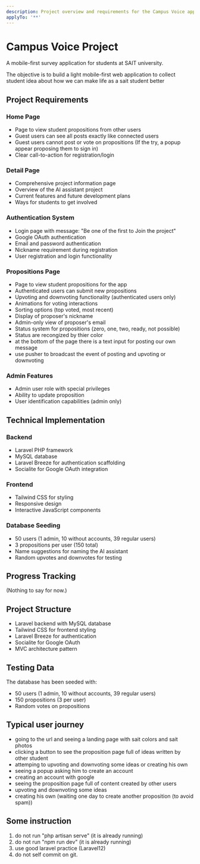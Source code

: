 ```yaml
---
description: Project overview and requirements for the Campus Voice application
applyTo: '**'
---
```


# Campus Voice Project

A mobile-first survey application for students at SAIT university.

The objective is to build a light mobile-first web application to collect student idea about how we can make life as a sait student better

## Project Requirements

### Home Page
- Page to view student propositions from other users
- Guest users can see all posts exactly like connected users
- Guest users cannot post or vote on propositions (If the try, a popup appear proposing them to sign in)
- Clear call-to-action for registration/login

### Detail Page
- Comprehensive project information page
- Overview of the AI assistant project
- Current features and future development plans
- Ways for students to get involved

### Authentication System
- Login page with message: "Be one of the first to Join the project"
- Google OAuth authentication
- Email and password authentication
- Nickname requirement during registration
- User registration and login functionality

### Propositions Page
- Page to view student propositions for the app
- Authenticated users can submit new propositions
- Upvoting and downvoting functionality (authenticated users only)
- Animations for voting interactions
- Sorting options (top voted, most recent)
- Display of proposer's nickname
- Admin-only view of proposer's email
- Status system for propositions (zero, one, two, ready, not possible)
- Status are recongized by thier color
- at the bottom of the page there is a text input for posting our own message
- use pusher to broadcast the event of posting and upvoting or downvoting

### Admin Features
- Admin user role with special privileges
- Ability to update proposition
- User identification capabilities (admin only)

## Technical Implementation

### Backend
- Laravel PHP framework
- MySQL database
- Laravel Breeze for authentication scaffolding
- Socialite for Google OAuth integration

### Frontend
- Tailwind CSS for styling
- Responsive design
- Interactive JavaScript components

### Database Seeding
- 50 users (1 admin, 10 without accounts, 39 regular users)
- 3 propositions per user (150 total)
- Name suggestions for naming the AI assistant
- Random upvotes and downvotes for testing

## Progress Tracking

(Nothing to say for now.)

## Project Structure
- Laravel backend with MySQL database
- Tailwind CSS for frontend styling
- Laravel Breeze for authentication
- Socialite for Google OAuth
- MVC architecture pattern

## Testing Data
The database has been seeded with:
- 50 users (1 admin, 10 without accounts, 39 regular users)
- 150 propositions (3 per user)
- Random votes on propositions

## Typical user journey
- going to the url and seeing a landing page with sait colors and sait photos
- clicking a button to see the proposition page full of ideas written by other student
- attemping to upvoting and downvoting some ideas or creating his own
- seeing a popup asking him to create an account
- creating an account with google
- seeing the proposition page full of content created by other users
- upvoting and downvoting some ideas
- creating his own (waiting one day to create another proposition (to avoid spam))

## Some instruction
1. do not run "php artisan serve" (it is already running)
2. do not run "npm run dev" (it is already running)
3. use good laravel practice (Laravel12)
4. do not self commit on git.